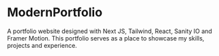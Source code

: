 # ModernPortfolio
A portfolio website designed with Next JS, Tailwind, React, Sanity IO and Framer Motion. This portfolio serves as a place to showcase my skills, projects and experience.
